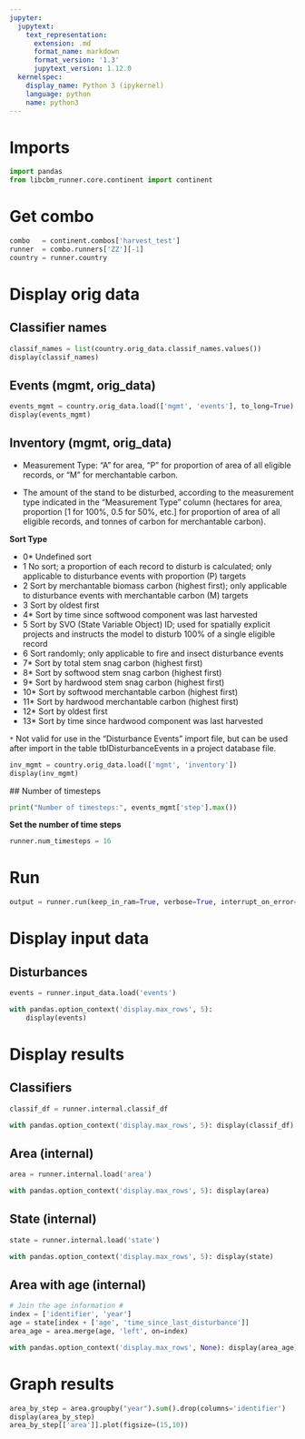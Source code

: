 ```yaml
---
jupyter:
  jupytext:
    text_representation:
      extension: .md
      format_name: markdown
      format_version: '1.3'
      jupytext_version: 1.12.0
  kernelspec:
    display_name: Python 3 (ipykernel)
    language: python
    name: python3
---
```


# Imports 

```python
import pandas
from libcbm_runner.core.continent import continent
```

# Get combo

```python
combo   = continent.combos['harvest_test']
runner  = combo.runners['ZZ'][-1]
country = runner.country
```

# Display orig data


## Classifier names

```python
classif_names = list(country.orig_data.classif_names.values())
display(classif_names)
```

## Events (mgmt, orig_data)

```python
events_mgmt = country.orig_data.load(['mgmt', 'events'], to_long=True)
display(events_mgmt)
```

## Inventory  (mgmt, orig_data)

* Measurement Type: “A” for area, “P” for proportion of area of all eligible records, or “M” for merchantable carbon.

* The amount of the stand to be disturbed, according to the measurement type indicated in the “Measurement Type” column (hectares for area, proportion [1 for 100%, 0.5 for 50%, etc.] for proportion of area of all eligible records, and tonnes of carbon for merchantable carbon).

**Sort Type**

* 0* Undefined sort
* 1 No sort; a proportion of each record to disturb is calculated; only applicable to disturbance events with proportion (P) targets
* 2 Sort by merchantable biomass carbon (highest first); only applicable to disturbance events with merchantable carbon (M) targets
* 3 Sort by oldest first
* 4* Sort by time since softwood component was last harvested
* 5 Sort by SVO (State Variable Object) ID; used for spatially explicit projects and instructs the model to disturb 100% of a single eligible record
* 6 Sort randomly; only applicable to fire and insect disturbance events
* 7* Sort by total stem snag carbon (highest first)
* 8* Sort by softwood stem snag carbon (highest first)
* 9* Sort by hardwood stem snag carbon (highest first)
* 10* Sort by softwood merchantable carbon (highest first)
* 11* Sort by hardwood merchantable carbon (highest first)
* 12* Sort by oldest first
* 13* Sort by time since hardwood component was last harvested

`*` Not valid for use in the “Disturbance Events” import file, but can be used after import in the table tblDisturbanceEvents in a project database file.

```python
inv_mgmt = country.orig_data.load(['mgmt', 'inventory'])
display(inv_mgmt)
```

## Number of timesteps

```python
print("Number of timesteps:", events_mgmt['step'].max())
```

**Set the number of time steps**

```python
runner.num_timesteps = 16
```

# Run

```python
output = runner.run(keep_in_ram=True, verbose=True, interrupt_on_error=True)
```

# Display input data


## Disturbances

```python
events = runner.input_data.load('events')

with pandas.option_context('display.max_rows', 5):
    display(events)
```

# Display results


## Classifiers

```python
classif_df = runner.internal.classif_df

with pandas.option_context('display.max_rows', 5): display(classif_df)
```

## Area (internal)

```python
area = runner.internal.load('area')

with pandas.option_context('display.max_rows', 5): display(area)
```

## State (internal)

```python
state = runner.internal.load('state')

with pandas.option_context('display.max_rows', 5): display(state)
```

## Area with age (internal)

```python
# Join the age information #
index = ['identifier', 'year']
age = state[index + ['age', 'time_since_last_disturbance']]
area_age = area.merge(age, 'left', on=index)

with pandas.option_context('display.max_rows', None): display(area_age)
```

# Graph results

```python
area_by_step = area.groupby("year").sum().drop(columns='identifier')
display(area_by_step)
area_by_step[['area']].plot(figsize=(15,10))
```
